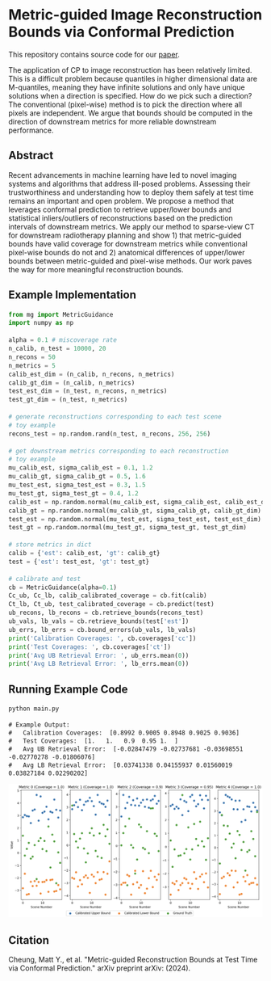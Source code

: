 # Metric-guided Image Reconstruction Bounds via Conformal Prediction

This repository contains source code for our [paper](https://arxiv.org).

The application of CP to image reconstruction has been relatively limited.
This is a difficult problem because quantiles in higher dimensional data are M-quantiles, meaning they have infinite solutions and only have unique solutions when a direction is specified. How do we pick such a direction? The conventional (pixel-wise) method is to pick the direction where all pixels are independent. We argue that bounds should be computed in the direction of downstream metrics for more reliable downstream performance.

## Abstract

Recent advancements in machine learning have led to novel imaging systems and algorithms that address ill-posed problems. 
Assessing their trustworthiness and understanding how to deploy them safely at test time remains an important and open problem.
We propose a method that leverages conformal prediction to retrieve upper/lower bounds and statistical inliers/outliers of reconstructions based on the prediction intervals of downstream metrics.
We apply our method to sparse-view CT for downstream radiotherapy planning and show 1) that metric-guided bounds have valid coverage for downstream metrics while conventional pixel-wise bounds do not and 2) anatomical differences of upper/lower bounds between metric-guided and pixel-wise methods.
Our work paves the way for more meaningful reconstruction bounds.

## Example Implementation
```python
from mg import MetricGuidance
import numpy as np

alpha = 0.1 # miscoverage rate
n_calib, n_test = 10000, 20
n_recons = 50
n_metrics = 5
calib_est_dim = (n_calib, n_recons, n_metrics)
calib_gt_dim = (n_calib, n_metrics)
test_est_dim = (n_test, n_recons, n_metrics)
test_gt_dim = (n_test, n_metrics)

# generate reconstructions corresponding to each test scene
# toy example
recons_test = np.random.rand(n_test, n_recons, 256, 256)

# get downstream metrics corresponding to each reconstruction
# toy example
mu_calib_est, sigma_calib_est = 0.1, 1.2
mu_calib_gt, sigma_calib_gt = 0.5, 1.6
mu_test_est, sigma_test_est = 0.3, 1.5
mu_test_gt, sigma_test_gt = 0.4, 1.2
calib_est = np.random.normal(mu_calib_est, sigma_calib_est, calib_est_dim)
calib_gt = np.random.normal(mu_calib_gt, sigma_calib_gt, calib_gt_dim)
test_est = np.random.normal(mu_test_est, sigma_test_est, test_est_dim)
test_gt = np.random.normal(mu_test_gt, sigma_test_gt, test_gt_dim)

# store metrics in dict
calib = {'est': calib_est, 'gt': calib_gt}
test = {'est': test_est, 'gt': test_gt}

# calibrate and test
cb = MetricGuidance(alpha=0.1)
Cc_ub, Cc_lb, calib_calibrated_coverage = cb.fit(calib)
Ct_lb, Ct_ub, test_calibrated_coverage = cb.predict(test)
ub_recons, lb_recons = cb.retrieve_bounds(recons_test)
ub_vals, lb_vals = cb.retrieve_bounds(test['est'])
ub_errs, lb_errs = cb.bound_errors(ub_vals, lb_vals)
print('Calibration Coverages: ', cb.coverages['cc'])
print('Test Coverages: ', cb.coverages['ct'])
print('Avg UB Retrieval Error: ', ub_errs.mean(0))
print('Avg LB Retrieval Error: ', lb_errs.mean(0))
```

## Running Example Code
```
python main.py

# Example Output:
# 	Calibration Coverages:  [0.8992 0.9005 0.8948 0.9025 0.9036]
# 	Test Coverages:  [1.   1.   0.9  0.95 1.  ]
# 	Avg UB Retrieval Error:  [-0.02847479 -0.02737681 -0.03698551 -0.02770278 -0.01806076]
# 	Avg LB Retrieval Error:  [0.03741338 0.04155937 0.01560019 0.03827184 0.02290202]
```

![Example Output](./example_output.png)

## Citation
Cheung, Matt Y., et al. "Metric-guided Reconstruction Bounds at Test Time via Conformal Prediction." arXiv preprint arXiv: (2024).
